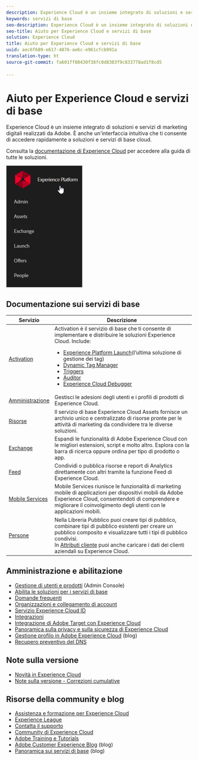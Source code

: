 ```yaml
---
description: Experience Cloud è un insieme integrato di soluzioni e servizi di marketing digitali realizzati da Adobe. È anche un'interfaccia intuitiva che ti consente di accedere rapidamente a soluzioni e servizi di base cloud.
keywords: servizi di base
seo-description: Experience Cloud è un insieme integrato di soluzioni e servizi di marketing digitali realizzati da Adobe. È anche un'interfaccia intuitiva che ti consente di accedere rapidamente a soluzioni e servizi di base cloud.
seo-title: Aiuto per Experience Cloud e servizi di base
solution: Experience Cloud
title: Aiuto per Experience Cloud e servizi di base
uuid: aec6f689-e617-4876-ae6c-e961cfcb991a
translation-type: ht
source-git-commit: fa601ff80430f38fc0d8303f9c833778ad1f8cd5

---
```



# Aiuto per Experience Cloud e servizi di base

Experience Cloud è un insieme integrato di soluzioni e servizi di marketing digitali realizzati da Adobe. È anche un'interfaccia intuitiva che ti consente di accedere rapidamente a soluzioni e servizi di base cloud.

Consulta la [documentazione di Experience Cloud](landing/experience-cloud-home.md) per accedere alla guida di tutte le soluzioni.

![](assets/experience-cloud-core-services.png)

## Documentazione sui servizi di base

| Servizio | Descrizione |
|--- |--- |
| [Activation](activation/activation.md) | Activation è il servizio di base che ti consente di implementare e distribuire le soluzioni Experience Cloud. Include:<ul><li>[Experience Platform Launch](https://docs.adobelaunch.com/)(l’ultima soluzione di gestione dei tag)</li><li>[Dynamic Tag Manager](https://marketing.adobe.com/resources/help/en_US/dtm/)</li><li>[Triggers](activation/triggers.md)</li><li>[Auditor](https://marketing.adobe.com/resources/help/en_US/auditor/)</li><li>[Experience Cloud Debugger](https://marketing.adobe.com/resources/help/en_US/experience-cloud-debugger/)</li></ul> |
| [Amministrazione](admin-getting-started/admin-getting-started.md) | Gestisci le adesioni degli utenti e i profili di prodotti di Experience Cloud. |
| [Risorse](experience-cloud-assets/experience-cloud-assets.md) | Il servizio di base Experience Cloud Assets fornisce un archivio unico e centralizzato di risorse pronte per le attività di marketing da condividere tra le diverse soluzioni. |
| [Exchange](https://experiencecloud.adobeexchange.com/) | Espandi le funzionalità di Adobe Experience Cloud con le migliori estensioni, script e molto altro. Esplora con la barra di ricerca oppure ordina per tipo di prodotto o app. |
| [Feed](feed.md) | Condividi o pubblica risorse e report di Analytics direttamente con altri tramite la funzione Feed di Experience Cloud. |
| [Mobile Services](https://marketing.adobe.com/resources/help/it_IT/mobile/) | Mobile Services riunisce le funzionalità di marketing mobile di applicazioni per dispositivi mobili da Adobe Experience Cloud, consentendoti di comprendere e migliorare il coinvolgimento degli utenti con le applicazioni mobili. |
| [Persone](audience-library/audience-library.md) | Nella Libreria Pubblico puoi creare tipi di pubblico, combinare tipi di pubblico esistenti per creare un pubblico composito e visualizzare tutti i tipi di pubblico condivisi.<br>In [Attributi cliente](attributes/attributes.md) puoi anche caricare i dati dei clienti aziendali su Experience Cloud. |

## Amministrazione e abilitazione

* [Gestione di utenti e prodotti](admin-getting-started/admin-getting-started.md) (Admin Console)
* [Abilita le soluzioni per i servizi di base](core-services/core-services.md)
* [Domande frequenti](admin-getting-started/admin-getting-started.md)
* [Organizzazioni e collegamento di account](admin-getting-started/organizations.md)
* [Servizio Experience Cloud ID](https://marketing.adobe.com/resources/help/it_IT/mcvid/)
* [Integrazioni](marketing-cloud-integrations.md)
* [Integrazione di Adobe Target con Experience Cloud](https://marketing.adobe.com/resources/help/it_IT/target/a4t/?f=c_integrating_target_with_mac)
* [Panoramica sulla privacy e sulla sicurezza di Experience Cloud](assets/Adobe-Marketing-Cloud-Privacy-and-Security-Overview.pdf)
* [Gestione profilo in Adobe Experience Cloud](https://theblog.adobe.com/profile-management-adobe-marketing-cloud-comes-together/) (blog)
* [Recupero preventivo del DNS](admin-getting-started/admin-getting-started.md#concept_6BC8C6856E3644F8956D7AD0A96383B7)

## Note sulla versione

* [Novità in Experience Cloud](marketing-cloud-interface/marketing-cloud-interface.md#concept_9A4370BD59744928BDC9F87E978798B3)
* [Note sulla versione - Correzioni cumulative](marketing-cloud-interface/release-notes.md#concept_F5C9FF69A5B44395BB5FA0552F4E9175)

## Risorse della community e blog

* [Assistenza e formazione per Experience Cloud](https://helpx.adobe.com/it/support/experience-cloud.html)
* [Experience League](https://landing.adobe.com/experience-league/)
* [Contatta il supporto](https://helpx.adobe.com/it/contact/enterprise-support.ec.html)
* [Community di Experience Cloud](https://forums.adobe.com/community/experience-cloud)
* [Adobe Training e Tutorials](https://helpx.adobe.com/it/learning.html?promoid=KAUDK)
* [Adobe Customer Experience Blog](https://theblog.adobe.com/customer-experience/) (blog)
* [Panoramica sui servizi di base](https://theblog.adobe.com/part-2-capturing-leveraging-consumer-behavior-adobe-marketing-cloud/) (blog)

